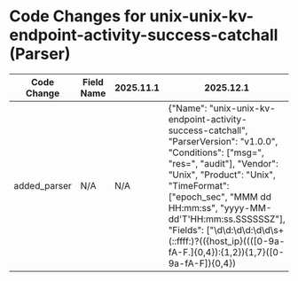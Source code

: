 # Code Changes for unix-unix-kv-endpoint-activity-success-catchall (Parser)

| Code Change | Field Name | 2025.11.1 | 2025.12.1 |
|-------------|------------|-----------|------------|
| added_parser | N/A | N/A | {"Name": "unix-unix-kv-endpoint-activity-success-catchall", "ParserVersion": "v1.0.0", "Conditions": ["msg=", "res=", "audit"], "Vendor": "Unix", "Product": "Unix", "TimeFormat": ["epoch_sec", "MMM dd HH:mm:ss", "yyyy-MM-dd'T'HH:mm:ss.SSSSSSZ"], "Fields": ["\d\d:\d\d:\d\d\s+(::ffff:)?(({host_ip}((([0-9a-fA-F.]{0,4}):{1,2}){1,7}([0-9a-fA-F]){0,4})|(((25[0-5]|(2[0-4]|1\d|[0-9]|)\d)\.?\b){4}))|(\d\S+|tag_audit_log|({host}[\w.\-]+)))\s+(\d\S+|tag_audit_log|({=host}[\w.\-]+)\s)?", "msg=audit\(({time}\d{10})\.\d{3}", "({time}\d\d\d\d-\d+-\d+T\d\d:\d\d:\d\d\.\d+[-+]\d\d:\d\d)\s+({host}[\w.\-]+)", "\sauid=({account_id}\d+)\s", "\suid=({user_uid}\d+)", "\sses=({session_id}\d+)", "\spid=({process_id}[^\s]+)\s\w+", "\sres=({result}[^\"']+)", "\ssubj=({additional_info}[^=]+)\s+\w+\\?=", "\sacct=\"({account_name}[^\"]+)\"", "\sexe=\"({process_path}({process_dir}[^\"]+?)\/[^\"\\\/]+)\"", "\scomm=\"({process_name}[^\\\"]+)\"", "\sa0=\"({process_name}[^\"]+)\"", "\ssaddr=({src_port}\d+)", "op=({operation}[^\s]+)"], "DupFields": ["host->dest_host"]} |
